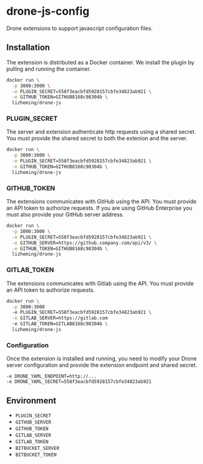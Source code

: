 # drone-js-config

Drone extensions to support javascript configuration files.

## Installation

The extension is distributed as a Docker container. We install the plugin by pulling and running the container.

```bash
docker run \
  -p 3000:3000 \
  -e PLUGIN_SECRET=558f3eacbfd5928157cbfe34823ab921 \
  -e GITHUB_TOKEN=GITHUB8168c98304b \
  lizheming/drone-js
```

### PLUGIN_SECRET
The server and extension authenticate http requests using a shared secret. You must provide the shared secret to both the extenion and the server.

```bash
docker run \
  -p 3000:3000 \
  -e PLUGIN_SECRET=558f3eacbfd5928157cbfe34823ab921 \
  -e GITHUB_TOKEN=GITHUB8168c98304b \
  lizheming/drone-js
```

### GITHUB_TOKEN
The extensions communicates with GitHub using the API. You must provide an API token to authorize requests. If you are using GitHub Enterprise you must also provide your GitHub server address.

```bash
docker run \
  -p 3000:3000 \
  -e PLUGIN_SECRET=558f3eacbfd5928157cbfe34823ab921 \
  -e GITHUB_SERVER=https://github.company.com/api/v3/ \
  -e GITHUB_TOKEN=GITHUB8168c98304b \
  lizheming/drone-js
```

### GITLAB_TOKEN

The extensions communicates with Gitlab using the API. You must provide an API token to authorize requests. 

```bash
docker run \
  -p 3000:3000
  -e PLUGIN_SECRET=558f3eacbfd5928157cbfe34823ab921 \
  -e GITLAB_SERVER=https://gitlab.com
  -e GITLAB_TOKEN=GITLAB8168c98304b \
  lizheming/drone-js
```

### Configuration
Once the extension is installed and running, you need to modify your Drone server configuration and provide the extension endpoint and shared secret.

```
-e DRONE_YAML_ENDPOINT=http://...
-e DRONE_YAML_SECRET=558f3eacbfd5928157cbfe34823ab921
```

## Environment

- `PLUGIN_SECRET`
- `GITHUB_SERVER`
- `GITHUB_TOKEN`
- `GITLAB_SERVER`
- `GITLAB_TOKEN`
- `BITBUCKET_SERVER`
- `BITBUCKET_TOKEN`